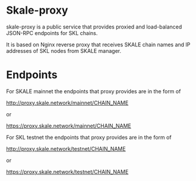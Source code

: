 # Skale-proxy

skale-proxy is a public service that provides proxied and load-balanced JSON-RPC endpoints for SKL chains.

It is based on Nginx reverse proxy that receives SKALE chain names and IP addresses of SKL nodes from SKALE manager. 

# Endpoints

For SKALE mainnet the endpoints that proxy provides are in the form of 

http://proxy.skale.network/mainnet/CHAIN_NAME

or

https://proxy.skale.network/mainnet/CHAIN_NAME

For SKL testnet the endpoints that proxy provides are in the form of 

http://proxy.skale.network/testnet/CHAIN_NAME

or

https://proxy.skale.network/testnet/CHAIN_NAME


